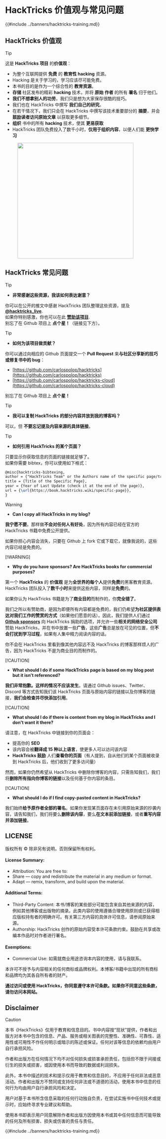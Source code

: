 # HackTricks 价值观与常见问题

{{#include ../banners/hacktricks-training.md}}

## HackTricks 价值观

> [!TIP]
> 这是 **HackTricks 项目** 的**价值观**：
>
> - 为整个互联网提供 **免费** 的 **教育性 hacking** 资源。
>  - Hacking 是关于学习的，学习应该尽可能免费。
>  - 本书的目的是作为一个综合性的 **教育资源**。
> - **存储** 社区发布的精彩 **hacking** 技术，并将 **原始** **作者** 的所有 **署名** 归于他们。
>  - **我们不想拿别人的功劳**，我们只是想为大家保存很酷的技巧。
>  - 我们也在 HackTricks 中撰写 **我们自己的研究**。
>  - 在若干情况下，我们只会在 HackTricks 中撰写该技术重要部分的 **摘要**，并会 **鼓励读者访问原始文章** 以获取更多细节。
> - **组织** 书中的所有 **hacking** 技术，使其 **更易获取**
>  - HackTricks 团队免费投入了数千小时，**仅用于组织内容**，以便人们能 **更快学习**

<figure><img src="../images/hack tricks gif.gif" alt="" width="375"><figcaption></figcaption></figure>

## HackTricks 常见问题

> [!TIP]
>
> - **非常感谢这些资源，我该如何表达谢意？**

你可以在公开的推文中感谢 HackTricks 团队整理这些资源，提及 [**@hacktricks_live**](https://twitter.com/hacktricks_live).\
如果你特别感激，你也可以在此 [**赞助该项目**](https://github.com/sponsors/carlospolop).\
别忘了在 Github 项目上 **点个星！**（链接见下方）。

> [!TIP]
>
> - **如何为该项目做贡献？**

你可以通过向相应的 Github 页面提交一个 **Pull Request** 来**与社区分享新的技巧或修复书中的 bug**：

- [https://github.com/carlospolop/hacktricks](https://github.com/carlospolop/hacktricks)
- [https://github.com/carlospolop/hacktricks-cloud](https://github.com/carlospolop/hacktricks-cloud)

别忘了在 Github 项目上 **点个星！**

> [!TIP]
>
> - **我可以复制 HackTricks 的部分内容并放到我的博客吗？**

可以，但 **不要忘记提及内容来源的具体链接**。

> [!TIP]
>
> - **如何引用 HackTricks 的某个页面？**

只要显示你获取信息的页面的链接就足够了。\
如果你需要 bibtex，你可以使用如下格式：
```latex
@misc{hacktricks-bibtexing,
author = {"HackTricks Team" or the Authors name of the specific page/trick},
title = {Title of the Specific Page},
year = {Year of Last Update (check it at the end of the page)},
url = {\url{https://book.hacktricks.wiki/specific-page}},
}
```
> [!WARNING]
>
> - **Can I copy all HackTricks in my blog?**
>
> **我宁愿不要**。那样做**不会对任何人有好处**，因为所有内容已经在官方的 HackTricks 书籍中免费公开提供。
>
> 如果你担心内容会消失，只要在 Github 上 fork 它或下载它，就像我说的，这些内容已经是免费的。
>
> [!WARNING]
>
> - **Why do you have sponsors? Are HackTricks books for commercial purposes?**
>
> 第一个 **HackTricks** 的 **价值观** 是为**全世界的每个人**提供**免费**的黑客教育资源。HackTricks 团队投入了**数千小时**来提供这些内容，同样是**免费**的。
>
> 如果你认为 HackTricks 书籍是为了**商业目的**而制作的，你**完全错了**。
>
> 我们之所以有赞助商，是因为即便所有内容都是免费的，我们仍希望**为社区提供表达对我们工作的赞赏的方式**（如果他们愿意的话）。因此，我们提供人们通过 [**Github sponsors**](https://github.com/sponsors/carlospolop) 向 HackTricks 捐助的选项，并允许一些**相关的网络安全公司**赞助 HackTricks，并在书中放置一些**广告**，这些**广告**总是放在可见的位置，但**不会打扰到学习过程**，如果有人集中精力阅读内容的话。
>
> 你不会在 HackTricks 里看到像其他内容远不及 HackTricks 的博客那样烦人的广告，因为 HackTricks 不是为商业目的而制作的。
>
> [!CAUTION]
>
> - **What should I do if some HackTricks page is based on my blog post but it isn't referenced?**
>
> **我们非常抱歉。这样的情况不应该发生**。请通过 Github issues、Twitter、Discord 等方式告知我们该 HackTricks 页面与原始内容的链接以及你博客的链接，**我们会检查并尽快添加引用**。
>
> [!CAUTION]
>
> - **What should I do if there is content from my blog in HackTricks and I don't want it there?**
>
> 请注意，在 HackTricks 中链接到你的页面会：
>
> - 提高你的 **SEO**
> - 该内容会被**翻译成 15 种以上语言**，使更多人可以访问该内容
> - **HackTricks 鼓励** 人们**查看你的页面**（有人提到，自从他们的某个页面被收录到 HackTricks 后，他们收到了更多访问量）
>
> 然而，如果你仍然希望从 HackTricks 中删除你博客的内容，只需告知我们，我们将**删除所有指向你博客的链接**以及任何基于你内容的条目。
>
> [!CAUTION]
>
> - **What should I do if I find copy-pasted content in HackTricks?**
>
> 我们始终**给予原作者全部的署名**。如果你发现某页面存在未引用原始来源的抄袭内容，请告知我们，我们将要么**删除该内容**，要么**在文本前添加链接**，或者**重写内容并添加链接**。

## LICENSE

版权所有 © 除非另有说明，否则保留所有权利。

#### License Summary:

- Attribution: You are free to:
- Share — copy and redistribute the material in any medium or format.
- Adapt — remix, transform, and build upon the material.

#### Additional Terms:

- Third-Party Content: 本书/博客的某些部分可能包含来自其他来源的内容，例如其他博客或出版物的摘录。此类内容的使用遵循合理使用原则或已获得相应版权持有者的明确许可。有关第三方内容的具体许可信息，请参阅原始来源。
- Authorship: HackTricks 创作的原始内容受本许可条款约束。鼓励在共享或改编本作品时对作者进行署名。

#### Exemptions:

- Commercial Use: 如需就商业用途咨询本内容的使用，请与我联系。

本许可不授予与内容相关的任何商标或品牌权利。本博客/书籍中出现的所有商标和品牌均为其各自所有者的财产。

**通过访问或使用 HackTricks，你同意遵守本许可条款。如果你不同意这些条款，请勿访问本网站。**

## **Disclaimer**

> [!CAUTION]
> 本书《HackTricks》仅用于教育和信息目的。书中内容按“现状”提供，作者和出版方对本书中包含的信息、产品、服务或相关图表的完整性、准确性、可靠性、适用性或可用性不作任何明示或暗示的陈述或保证。任何对该等信息的依赖均由用户自行承担风险。
>
> 作者和出版方在任何情况下均不对任何损失或损害承担责任，包括但不限于间接或衍生的损失或损害，或因使用本书而导致的数据或利润损失。
>
> 此外，本书中描述的技术和提示仅用于教育和信息目的，不应用于任何非法或恶意活动。作者和出版方不赞同或支持任何非法或不道德的活动，使用本书中信息的任何行为均由用户自行承担风险和决定。
>
> 用户对基于本书所含信息采取的任何行动独自负责，在尝试实施书中任何技术或提示时，应始终寻求专业建议和帮助。
>
> 使用本书即表示用户同意解除作者和出版方因使用本书或其中任何信息而可能导致的任何及所有损害、损失或伤害的责任与责任。

{{#include ../banners/hacktricks-training.md}}
